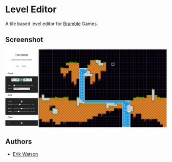 # Level Editor

A tile based level editor for [Bramble](https://github.com/erikwatson/Bramble) Games.

## Screenshot

![Screenshot](docs/images/screenshot.png)

## Authors

- [Erik Watson](http://erikwatson.me)
